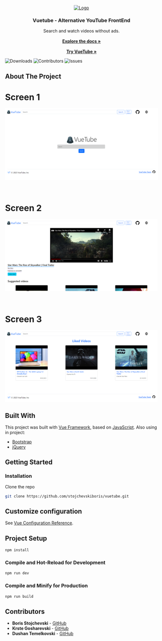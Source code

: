 <br/>
<p align="center">
  <a href="https://github.com/stojchevskiboris/vuetube">
    <img src="public/favicon.ico" alt="Logo" width="80" height="80">
  </a>

  <h3 align="center">Vuetube - Alternative YouTube FrontEnd</h3>

  <p align="center">
    Search and watch videos without ads.
    <br/>
    <br/>
    <a href="https://vuejs.org/"><strong>Explore the docs »</strong></a>
    <br/>
    <br/>
    <a href="https://vuetube-t7xj.onrender.com/"><strong>Try VueTube »</strong></a>
  </p>
</p>

![Downloads](https://img.shields.io/github/downloads/stojchevskiboris/vuetube/total) ![Contributors](https://img.shields.io/github/contributors/stojchevskiboris/vuetube?color=dark-green) ![Issues](https://img.shields.io/github/issues/stojchevskiboris/vuetube)

## About The Project
<h1>Screen 1</h1>

<kbd>
<img src="public/scr1.png" alt="img">
</kbd>
<br><br><br>

<h1>Screen 2</h1>
<kbd>
<img src="public/scr2.png" alt="img">
</kbd>
<br><br><br>

<h1>Screen 3</h1>

<kbd>
<img src="public/scr3.png" alt="img">
</kbd>

## Built With

This project was built with <a href='https://vuejs.org/'>Vue Framework</a>, based on <a href='https://devdocs.io/javascript/'>JavaScript</a>.
Also using in project:
<ul>
  <li><a href='https://getbootstrap.com/'>Bootstrap</a></li>
  <li><a href='https://jquery.com/'>jQuery</a></li>
</ul>

## Getting Started


### Installation
Clone the repo

```sh
git clone https://github.com/stojchevskiboris/vuetube.git
```


## Customize configuration

See [Vue Configuration Reference](https://vuejs.org/).

## Project Setup

```sh
npm install
```

### Compile and Hot-Reload for Development

```sh
npm run dev
```

### Compile and Minify for Production

```sh
npm run build
```


## Contributors

* **Boris Stojchevski** - [GitHub](https://github.com/stojchevskiboris/) 
* **Krste Gosharevski** - [GitHub](https://github.com/krstegosharevski/)
* **Dushan Temelkovski** - [GitHub](https://github.com/DusanTemelkovski/)
